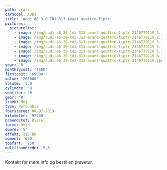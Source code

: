 ```yaml
---
path: /cars
carmodel: AUDI
title: 'Audi A6 3,0 TDi 313 Avant quattro Tiptr.'
pictures:
  picturelist:
    - image: /img/audi-a6-30-tdi-313-avant-quattro-tiptr-2146779119_1.jpg
    - image: /img/audi-a6-30-tdi-313-avant-quattro-tiptr-2146779119_2.jpg
    - image: /img/audi-a6-30-tdi-313-avant-quattro-tiptr-2146779119_3.jpg
    - image: /img/audi-a6-30-tdi-313-avant-quattro-tiptr-2146779119_4.jpg
    - image: /img/audi-a6-30-tdi-313-avant-quattro-tiptr-2146779119_5.jpg
    - image: /img/audi-a6-30-tdi-313-avant-quattro-tiptr-2146779119_6.jpg
    - image: /img/audi-a6-30-tdi-313-avant-quattro-tiptr-2146779119.jpg
year: '0'
monthlycost: '4600'
firstcost: '69000'
value: '203000'
volume: '3,0'
cylindre: '8'
ventiler: '0'
gear: '8'
traek: Nej
type: Personbil
foerstereg: 08-07-2013
kilometer: '97000'
braendstof: Diesel
farve: Hvid
doere: '5'
effekt: 313 hk
moment: '650'
topfart: '250'
nultilhundrede: '5,3'
---
```

Kontakt for mere info og bestil en prøvetur.
